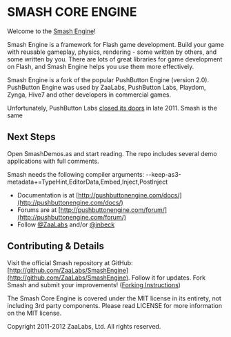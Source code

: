 SMASH CORE ENGINE
=================

Welcome to the [Smash Engine](http://www.smash.io)!

Smash Engine is a framework for Flash game development. Build your game 
with reusable gameplay, physics, rendering - some 
written by others, and some written by you. There are lots of great libraries 
for game development on Flash, and Smash Engine helps you use them more 
effectively.

Smash Engine is a fork of the popular PushButton Engine (version 2.0).  PushButton Engine was used by ZaaLabs, PushButton Labs, Playdom, Zynga, Hive7 and other developers in commercial games.

Unfortunately, PushButton Labs [closed its doors](http://pushbuttonlabs.com/) in late 2011.  Smash is the same 

Next Steps
----------

Open SmashDemos.as and start reading. The repo includes several demo applications with full comments.

Smash needs the following compiler arguments: --keep-as3-metadata+=TypeHint,EditorData,Embed,Inject,PostInject

* Documentation is at [http://pushbuttonengine.com/docs/](http://pushbuttonengine.com/docs/)
* Forums are at [http://pushbuttonengine.com/forum/](http://pushbuttonengine.com/forum/)
* Follow [@ZaaLabs](http://twitter.com/zaalabs) and/or [@jnbeck](http://twitter.com/jnbeck)

Contributing & Details
----------------------

Visit the official Smash repository at GitHub: [http://github.com/ZaaLabs/SmashEngine](http://github.com/ZaaLabs/SmashEngine). Follow it for updates. Fork Smash and submit your improvements!  ([Forking Instructions](http://help.github.com/forking/))

The Smash Core Engine is covered under the MIT license in its entirety,
not including 3rd party components. Please read LICENSE for more 
information on the MIT license.

Copyright 2011-2012 ZaaLabs, Ltd. All rights reserved.